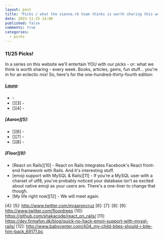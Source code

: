 ```yaml
---
layout: post
title: "Picks / what the vienna.rb team thinks is worth sharing this week"
date: 2015-11-25 14:00
published: false
comments: true
categories:
  - picks
---
```


### 11/25 Picks!

In a series on this website we'll entertain YOU with our picks - or: what we think is worth sharing - every week.
Books, articles, gems, fun stuff... you're in for an eclectic mix! So, here's for the one-hundred-thirty-fourth edition:

##### [Laura][1]:
- [][2] -
- [][3] -
- [][4] -  

##### [Aaron][5]:
- [][6] -
- [][7] -
- [][8] -

##### [Floor][9]:
- [React on Rails][10] - React on Rails integrates Facebook's React front-end framework with Rails. And it's interesting stuff.
- [emoji support with MySQL & Rails][11] -  If you’re a MySQL user with a charset of utf8, you’ve probably noticed your database isn’t as excited about native emoji as your users are. There's a one-liner to change that though.
- [My life right now][12] - We will meet again.


[1]: http://www.twitter.com/alicetragedy
[2]:
[3]:
[4]:
[5]: http://www.twitter.com/mraaroncruz
[6]:
[7]:
[8]:
[9]: http://www.twitter.com/floordrees
[10]: https://github.com/shakacode/react_on_rails/
[11]: https://dev.firmafon.dk/blog/quick-no-hack-emoji-support-with-mysql-rails/
[12]: http://www.babycenter.com/404_my-child-bites-should-i-bite-him-back_69171.bc
